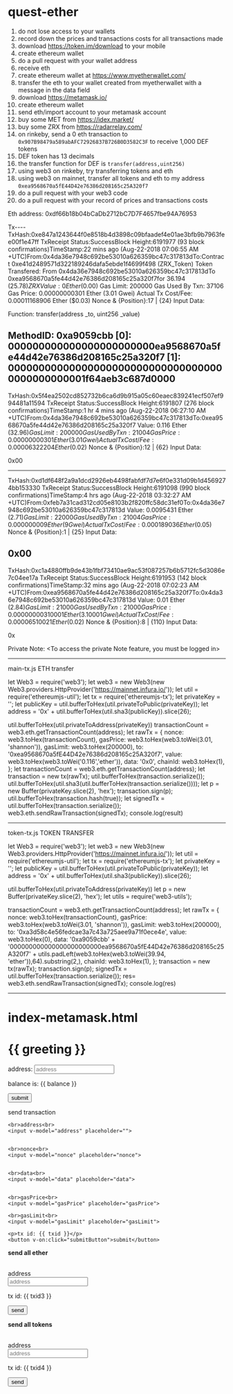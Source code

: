 # quest-ether

1. do not lose access to your wallets
1. record down the prices and transactions costs for all transactions made
1. download https://token.im/download to your mobile
1. create ethereum wallet
1. do a pull request with your wallet address
1. receive eth
1. create ethereum wallet at https://www.myetherwallet.com/
1. transfer the eth to your wallet created from myetherwallet with a message in the data field
1. download https://metamask.io/
1. create ethereum wallet
1. send eth/import account to your metamask account
1. buy some MET from https://idex.market/
1. buy some ZRX from https://radarrelay.com/
1. on rinkeby, send a 0 eth transaction to `0x907B98479a589abAFC72926837B726B0D3582C3F` to receive 1,000 DEF tokens
1. DEF token has 13 decimals
1. the transfer function for DEF is `transfer(address,uint256)`
1. using web3 on rinkeby, try transferring tokens and eth
1. using web3 on mainnet, transfer all tokens and eth to my address `0xea9568670a5fE44D42e76386d208165c25A320f7`
1. do a pull request with your web3 code
1. do a pull request with your record of prices and transactions costs

Eth address: 0xdf66b18b04bCaDb2712bC7D7F4657fbe94A76953

Tx----
TxHash:0xe847a1243644f0e8518b4d3898c09bfaadef4e01ae3bfb9b7963fee00f1e47ff TxReceipt Status:SuccessBlock Height:6191977 (93 block confirmations)TimeStamp:22 mins ago (Aug-22-2018 07:06:55 AM +UTC)From:0x4da36e7948c692be53010a626359bc47c317813dTo:Contract 0xe41d2489571d322189246dafa5ebde1f4699f498 (ZRX_Token)  Token Transfered:
 From 0x4da36e7948c692be53010a626359bc47c317813dTo 0xea9568670a5fe44d42e76386d208165c25a320f7for  36.194 ($25.78) ZRX
Value: 0 Ether ($0.00) Gas Limit: 200000 Gas Used By Txn: 37106 Gas Price: 0.00000000301 Ether (3.01 Gwei) Actual Tx Cost/Fee: 0.00011168906 Ether ($0.03) Nonce & {Position}:17 | {24} Input Data:
 
Function: transfer(address _to, uint256 _value)

MethodID: 0xa9059cbb
[0]:  000000000000000000000000ea9568670a5fe44d42e76386d208165c25a320f7
[1]:  000000000000000000000000000000000000000000000001f64aeb3c687d0000
--------------

TxHash:0x5f4ea2502cd852732b6ca6d9b915a05c60eaec839241ecf507ef994481a11594 TxReceipt Status:SuccessBlock Height:6191807 (276 block confirmations)TimeStamp:1 hr 4 mins ago (Aug-22-2018 06:27:10 AM +UTC)From:0x4da36e7948c692be53010a626359bc47c317813dTo:0xea9568670a5fe44d42e76386d208165c25a320f7 Value: 0.116 Ether ($32.96) Gas Limit: 200000 Gas Used By Txn: 21004 Gas Price: 0.00000000301 Ether (3.01 Gwei) Actual Tx Cost/Fee: 0.00006322204 Ether ($0.02) Nonce & {Position}:12 | {62} Input Data:
 
0x00

 --------------
 
 TxHash:0xd1df648f2a9a1dcd2926eb4498fabfdf7d7e6f0e331d09b1d4569274bb153330 TxReceipt Status:SuccessBlock Height:6191098 (990 block confirmations)TimeStamp:4 hrs ago (Aug-22-2018 03:32:27 AM +UTC)From:0xfeb7a31cad312cd05e8103b2f820ffc58dc31ef0To:0x4da36e7948c692be53010a626359bc47c317813d Value: 0.0095431 Ether ($2.71) Gas Limit: 22000 Gas Used By Txn: 21004 Gas Price: 0.000000009 Ether (9 Gwei) Actual Tx Cost/Fee: 0.000189036 Ether ($0.05) Nonce & {Position}:1 | {25} Input Data:
 
0x00
-------------

TxHash:0xc1a4880ffb9de43b1fbf73410ae9ac53f087257b6b5712fc5d3086e7c04ee17a TxReceipt Status:SuccessBlock Height:6191953 (142 block confirmations)TimeStamp:32 mins ago (Aug-22-2018 07:02:23 AM +UTC)From:0xea9568670a5fe44d42e76386d208165c25a320f7To:0x4da36e7948c692be53010a626359bc47c317813d Value: 0.01 Ether ($2.84) Gas Limit: 21000 Gas Used By Txn: 21000 Gas Price: 0.00000000310001 Ether (3.10001 Gwei) Actual Tx Cost/Fee: 0.00006510021 Ether ($0.02) Nonce & {Position}:8 | {110} Input Data:
 
0x

Private Note: <To access the private Note feature, you must be logged in>

-------
main-tx.js ETH transfer

let Web3 = require('web3');
let web3 = new Web3(new Web3.providers.HttpProvider('https://mainnet.infura.io/'));
let util = require('ethereumjs-util');
let tx = require('ethereumjs-tx');
let privateKey = '<hidden>';
let publicKey = util.bufferToHex(util.privateToPublic(privateKey));
let address = '0x' + util.bufferToHex(util.sha3(publicKey)).slice(26);

util.bufferToHex(util.privateToAddress(privateKey))
transactionCount = web3.eth.getTransactionCount(address);
let rawTx = {
    nonce: web3.toHex(transactionCount),
    gasPrice: web3.toHex(web3.toWei(3.01, 'shannon')),
    gasLimit: web3.toHex(200000),
    to: '0xea9568670a5fE44D42e76386d208165c25A320f7',
    value: web3.toHex(web3.toWei('0.116','ether')),
    data: '0x0',
    chainId: web3.toHex(1),
};
let transactionCount = web3.eth.getTransactionCount(address);
let transaction = new tx(rawTx);
util.bufferToHex(transaction.serialize());
util.bufferToHex(util.sha3(util.bufferToHex(transaction.serialize())));
let p = new Buffer(privateKey.slice(2), 'hex');
transaction.sign(p);
util.bufferToHex(transaction.hash(true));
let signedTx = util.bufferToHex(transaction.serialize());
web3.eth.sendRawTransaction(signedTx);
console.log(result)

------
token-tx.js TOKEN TRANSFER

let Web3 = require('web3');
let web3 = new Web3(new Web3.providers.HttpProvider('https://mainnet.infura.io/'));
let util = require('ethereumjs-util');
let tx = require('ethereumjs-tx');
let privateKey = '<hidden>';
let publicKey = util.bufferToHex(util.privateToPublic(privateKey));
let address = '0x' + util.bufferToHex(util.sha3(publicKey)).slice(26);

util.bufferToHex(util.privateToAddress(privateKey))
let p = new Buffer(privateKey.slice(2), 'hex');
let utils = require('web3-utils');

transactionCount = web3.eth.getTransactionCount(address);
let rawTx = {
    nonce: web3.toHex(transactionCount),
    gasPrice: web3.toHex(web3.toWei(3.01, 'shannon')),
    gasLimit: web3.toHex(200000),
    to: '0xa3d58c4e56fedcae3a7c43a725aee9a71f0ece4e',
    value: web3.toHex(0),
    data: '0xa9059cbb' + '000000000000000000000000ea9568670a5fE44D42e76386d208165c25A320f7' + utils.padLeft(web3.toHex(web3.toWei(39.94, 'ether')),64).substring(2,),
    chainId: web3.toHex(1),
};
transaction = new tx(rawTx);
transaction.sign(p);
signedTx = util.bufferToHex(transaction.serialize());
res= web3.eth.sendRawTransaction(signedTx);
console.log(res)

-----------------------------------------------
# index-metamask.html

<!DOCTYPE html>
<html>
<head>
  <title>Welcome to Vue</title>
  <script src="https://unpkg.com/vue"></script>
</head>
<body>
  <div id="app">
    <h1>{{ greeting }}</h1>
  </div>
  <div id="button-1">
    address:
    <input v-model="address" placeholder="address">
    <p>balance is: {{ balance }}</p>
    <button v-on:click="submitButton">submit</button>
  </div>
  <div id="button-2">
    <p>send transaction</p>
    
    <br>address<br>
    <input v-model="address" placeholder="">


    <br>nonce<br>
    <input v-model="nonce" placeholder="nonce">


    <br>data<br>
    <input v-model="data" placeholder="data">


    <br>gasPrice<br>
    <input v-model="gasPrice" placeholder="gasPrice">

    <br>gasLimit<br>
    <input v-model="gasLimit" placeholder="gasLimit">

    <p>tx id: {{ txid }}</p>
    <button v-on:click="submitButton">submit</button>
  </div>
  <div id="button-3">
      <p><b>send all ether</b></p>
      <br>address<br>
      <input v-model="address" placeholder="address">
      <p>tx id: {{ txid3 }}</p>
      <button v-on:click="submitButton">send</button>
  </div>
  <div id="button-4">
      <p><b>send all tokens</b></p>
      <br>address<br>
      <input v-model="address" placeholder="address">
      <p>tx id: {{ txid4 }}</p>
      <button v-on:click="submitButton">send</button>
  </div>

  <!-- <script src="https://cdn.rawgit.com/ethereum/web3.js/v0.20.6/dist/web3.min.js"></script> -->
  <script src="https://cdn.rawgit.com/ethereum/web3.js/v1.0.0-beta.35/dist/web3.min.js"></script>
  <script>
    var web3js;
    var account;
    window.addEventListener('load', function() {
      if (typeof web3 !== 'undefined') {
        web3js = new Web3(web3.currentProvider);
      }
      console.log(web3.version)
      console.log(web3js.version)
      web3.eth.getAccounts(function(err, res) {
        console.log(res);
      });
      web3js.eth.getAccounts(function(err, res) {
        console.log(res);
      });
    })
    var app = new Vue({
      el: '#app',
      data: {
        greeting: 'My Ethereum Wallets',
      }
    })
    var button1 = new Vue({
      el: '#button-1',
      data: {
        address: '',
        balance: '',
      },
      methods: {
        submitButton: function (event) {
          web3.eth.getBalance(button1.address, 'latest', (err, res) => {
            if (err) {
              console.log('error ' + err);
            } else {
              button1.balance=res;
            }
          });
        }
      }
    })
    var button2 = new Vue({
      el: '#button-2',
      data: {
        address: '',
        nonce : '',
        data : '',
        gasPrice : '',
        gasLimit : '',
        txid: '',
      },
      methods: {
        submitButton: function (event) {
          web3.eth.getAccounts(function(err, res) {
            account = res[0];
            web3.eth.sendTransaction({
              from: account,
              to: button2.address,
              gas: button2.gasLimit,
              gasPrice: '20000000000',
            }, (err, res) => {
              if (err) {
                console.log('error ' + err);
              } else {
                button2.txid=res;
              }
            });
          });
        }
      }
    })

    var button3 = new Vue({
      el: '#button-3',
      data: {
        address :'',
        txid3: ''
      },
      
      methods: {
        submitButton: function (event) {
          web3.eth.getAccounts(function(err, res) {
            account = res[0];
            web3.eth.getBalance(button3.address, 'latest', (err, res) => {
              if (err) {
                console.log('error ' + err);
              } 
              else {
                button3.balance=  web3.toWei((parseFloat(res)/10**18 - 0.01).toString(),'ether')
                web3.eth.sendTransaction({
                from: account,
                to: account,
                gas: 21000,
                gasPrice: '20000000000',
                value: button3.balance
                }, (err, res) => {
                  if (err) {
                    console.log('error ' + err);
                  } 
                  else {
                    button3.txid3=res;
                  }
                });
              }
            });
          });
        }
      }
    })
  </script>
</body>
</html>

